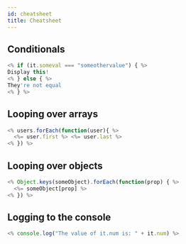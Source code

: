 ```yaml
---
id: cheatsheet
title: Cheatsheet
---
```


## Conditionals

```js
<% if (it.someval === "someothervalue") { %>
Display this!
<% } else { %>
They're not equal
<% } %>
```

## Looping over arrays

```js
<% users.forEach(function(user){ %>
  <%= user.first %> <%= user.last %>
<% }) %>
```

## Looping over objects

```js
<% Object.keys(someObject).forEach(function(prop) { %>
  <%= someObject[prop] %>
<% }) %>
```

## Logging to the console

```js
<% console.log("The value of it.num is: " + it.num) %>
```
